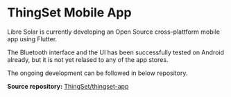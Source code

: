 # ThingSet Mobile App

Libre Solar is currently developing an Open Source cross-plattform mobile app using Flutter.

The Bluetooth interface and the UI has been successfully tested on Android already, but it is not yet relased to any of the app stores.

The ongoing development can be followed in below repository.

**Source repository:** [ThingSet/thingset-app](https://github.com/ThingSet/thingset-app)
